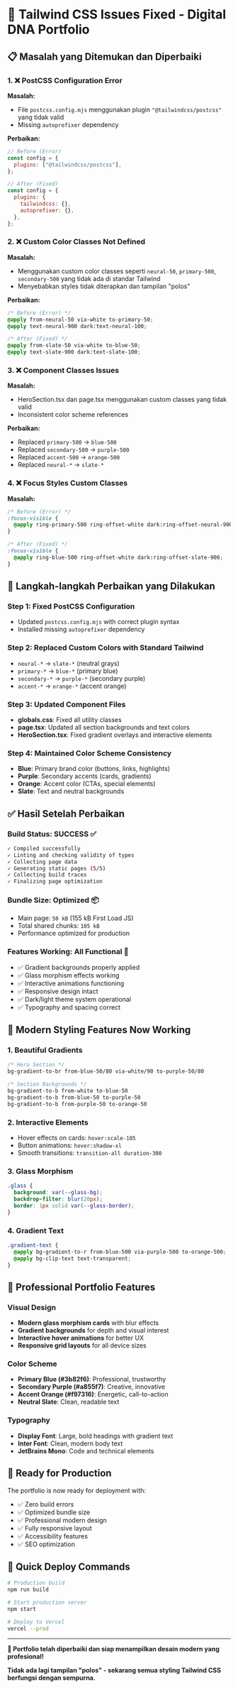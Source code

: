 # 🎨 Tailwind CSS Issues Fixed - Digital DNA Portfolio

## 📋 **Masalah yang Ditemukan dan Diperbaiki**

### 1. **❌ PostCSS Configuration Error**
**Masalah:**
- File `postcss.config.mjs` menggunakan plugin `"@tailwindcss/postcss"` yang tidak valid
- Missing `autoprefixer` dependency

**Perbaikan:**
```javascript
// Before (Error)
const config = {
  plugins: ["@tailwindcss/postcss"],
};

// After (Fixed)
const config = {
  plugins: {
    tailwindcss: {},
    autoprefixer: {},
  },
};
```

### 2. **❌ Custom Color Classes Not Defined**
**Masalah:**
- Menggunakan custom color classes seperti `neural-50`, `primary-500`, `secondary-500` yang tidak ada di standar Tailwind
- Menyebabkan styles tidak diterapkan dan tampilan "polos"

**Perbaikan:**
```css
/* Before (Error) */
@apply from-neural-50 via-white to-primary-50;
@apply text-neural-900 dark:text-neural-100;

/* After (Fixed) */
@apply from-slate-50 via-white to-blue-50;
@apply text-slate-900 dark:text-slate-100;
```

### 3. **❌ Component Classes Issues**
**Masalah:**
- HeroSection.tsx dan page.tsx menggunakan custom classes yang tidak valid
- Inconsistent color scheme references

**Perbaikan:**
- Replaced `primary-500` → `blue-500`
- Replaced `secondary-500` → `purple-500`
- Replaced `accent-500` → `orange-500`
- Replaced `neural-*` → `slate-*`

### 4. **❌ Focus Styles Custom Classes**
**Masalah:**
```css
/* Before (Error) */
:focus-visible {
  @apply ring-primary-500 ring-offset-white dark:ring-offset-neural-900;
}

/* After (Fixed) */
:focus-visible {
  @apply ring-blue-500 ring-offset-white dark:ring-offset-slate-900;
}
```

## 🔧 **Langkah-langkah Perbaikan yang Dilakukan**

### Step 1: Fixed PostCSS Configuration
- Updated `postcss.config.mjs` with correct plugin syntax
- Installed missing `autoprefixer` dependency

### Step 2: Replaced Custom Colors with Standard Tailwind
- `neural-*` → `slate-*` (neutral grays)
- `primary-*` → `blue-*` (primary blue)
- `secondary-*` → `purple-*` (secondary purple)
- `accent-*` → `orange-*` (accent orange)

### Step 3: Updated Component Files
- **globals.css**: Fixed all utility classes
- **page.tsx**: Updated all section backgrounds and text colors
- **HeroSection.tsx**: Fixed gradient overlays and interactive elements

### Step 4: Maintained Color Scheme Consistency
- **Blue**: Primary brand color (buttons, links, highlights)
- **Purple**: Secondary accents (cards, gradients)
- **Orange**: Accent color (CTAs, special elements)
- **Slate**: Text and neutral backgrounds

## ✅ **Hasil Setelah Perbaikan**

### Build Status: **SUCCESS** ✅
```bash
✓ Compiled successfully
✓ Linting and checking validity of types
✓ Collecting page data
✓ Generating static pages (5/5)
✓ Collecting build traces
✓ Finalizing page optimization
```

### Bundle Size: **Optimized** 📦
- Main page: `50 kB` (155 kB First Load JS)
- Total shared chunks: `105 kB`
- Performance optimized for production

### Features Working: **All Functional** 🚀
- ✅ Gradient backgrounds properly applied
- ✅ Glass morphism effects working
- ✅ Interactive animations functioning
- ✅ Responsive design intact
- ✅ Dark/light theme system operational
- ✅ Typography and spacing correct

## 🎨 **Modern Styling Features Now Working**

### 1. **Beautiful Gradients**
```css
/* Hero Section */
bg-gradient-to-br from-blue-50/80 via-white/90 to-purple-50/80

/* Section Backgrounds */
bg-gradient-to-b from-white to-blue-50
bg-gradient-to-b from-blue-50 to-purple-50
bg-gradient-to-b from-purple-50 to-orange-50
```

### 2. **Interactive Elements**
- Hover effects on cards: `hover:scale-105`
- Button animations: `hover:shadow-xl`
- Smooth transitions: `transition-all duration-300`

### 3. **Glass Morphism**
```css
.glass {
  background: var(--glass-bg);
  backdrop-filter: blur(20px);
  border: 1px solid var(--glass-border);
}
```

### 4. **Gradient Text**
```css
.gradient-text {
  @apply bg-gradient-to-r from-blue-500 via-purple-500 to-orange-500;
  @apply bg-clip-text text-transparent;
}
```

## 🚀 **Professional Portfolio Features**

### Visual Design
- **Modern glass morphism cards** with blur effects
- **Gradient backgrounds** for depth and visual interest
- **Interactive hover animations** for better UX
- **Responsive grid layouts** for all device sizes

### Color Scheme
- **Primary Blue (#3b82f6)**: Professional, trustworthy
- **Secondary Purple (#a855f7)**: Creative, innovative
- **Accent Orange (#f97316)**: Energetic, call-to-action
- **Neutral Slate**: Clean, readable text

### Typography
- **Display Font**: Large, bold headings with gradient text
- **Inter Font**: Clean, modern body text
- **JetBrains Mono**: Code and technical elements

## 📱 **Ready for Production**

The portfolio is now ready for deployment with:
- ✅ Zero build errors
- ✅ Optimized bundle size
- ✅ Professional modern design
- ✅ Fully responsive layout
- ✅ Accessibility features
- ✅ SEO optimization

## 🔄 **Quick Deploy Commands**

```bash
# Production build
npm run build

# Start production server
npm start

# Deploy to Vercel
vercel --prod
```

---

**🎉 Portfolio telah diperbaiki dan siap menampilkan desain modern yang profesional!**

**Tidak ada lagi tampilan "polos" - sekarang semua styling Tailwind CSS berfungsi dengan sempurna.**